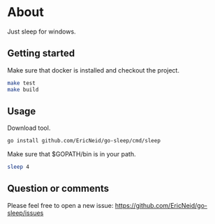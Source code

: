 # About

Just sleep for windows.

## Getting started

Make sure that docker is installed and checkout the project.

```bash
make test
make build
```

## Usage

Download tool.

```bash
go install github.com/EricNeid/go-sleep/cmd/sleep
```

Make sure that $GOPATH/bin is in your path.

```bash
sleep 4
```

## Question or comments

Please feel free to open a new issue:
<https://github.com/EricNeid/go-sleep/issues>
